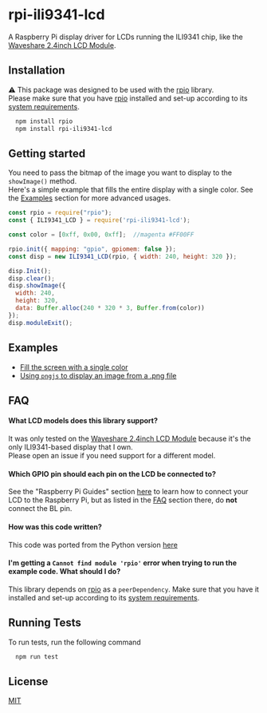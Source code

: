 # rpi-ili9341-lcd

A Raspberry Pi display driver for LCDs running the ILI9341 chip, like the [Waveshare 2.4inch LCD Module](https://www.waveshare.com/wiki/2.4inch_LCD_Module).

## Installation

⚠️ This package was designed to be used with the [rpio](https://github.com/jperkin/node-rpio) library.  
Please make sure that you have [rpio](https://www.npmjs.com/package/rpio) installed and set-up according to its [system requirements](https://www.npmjs.com/package/rpio#important-system-requirements).

```bash 
  npm install rpio
  npm install rpi-ili9341-lcd
```

## Getting started

You need to pass the bitmap of the image you want to display to the `showImage()` method.  
Here's a simple example that fills the entire display with a single color.
See the [Examples](#Examples) section for more advanced usages.

```js
const rpio = require("rpio");
const { ILI9341_LCD } = require('rpi-ili9341-lcd');

const color = [0xff, 0x00, 0xff];  //magenta #FF00FF

rpio.init({ mapping: "gpio", gpiomem: false });
const disp = new ILI9341_LCD(rpio, { width: 240, height: 320 });

disp.Init();
disp.clear();
disp.showImage({
  width: 240,
  height: 320,
  data: Buffer.alloc(240 * 320 * 3, Buffer.from(color))
});
disp.moduleExit();
```

## Examples

* [Fill the screen with a single color](examples/basic/index.js)
* [Using `pngjs` to display an image from a .png file](examples/pngjs/index.js) 

## FAQ

#### What LCD models does this library support?

It was only tested on the [Waveshare 2.4inch LCD Module](https://www.waveshare.com/wiki/2.4inch_LCD_Module) because it's the only ILI9341-based display that I own.  
Please open an issue if you need support for a different model.

#### Which GPIO pin should each pin on the LCD be connected to?

See the "Raspberry Pi Guides" section [here](https://www.waveshare.com/wiki/2.4inch_LCD_Module) to learn how to connect your LCD to the Raspberry Pi, but as listed in the [FAQ](https://www.waveshare.com/wiki/2.4inch_LCD_Module) section there, do **not** connect the BL pin.

#### How was this code written?

This code was ported from the Python version [here](https://github.com/Hagishilta/waveshareLCD)

#### I'm getting a `Cannot find module 'rpio'` error when trying to run the example code. What should I do?

This library depends on [rpio](https://www.npmjs.com/package/rpio) as a `peerDependency`. Make sure that you have it installed and set-up according to its [system requirements](https://www.npmjs.com/package/rpio#important-system-requirements).

## Running Tests

To run tests, run the following command

```bash
  npm run test
```

## License

[MIT](https://choosealicense.com/licenses/mit/)
